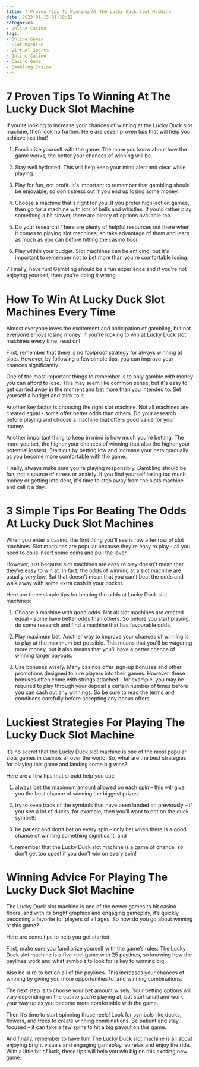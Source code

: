 ```yaml
---
title: 7 Proven Tips To Winning At The Lucky Duck Slot Machine
date: 2023-01-15 01:18:12
categories:
- Online Casino
tags:
- Online Games
- Slot Machine
- Virtual Sports
- Online Casino
- Casino Game
- Gambling Casino
---
```



#  7 Proven Tips To Winning At The Lucky Duck Slot Machine

If you're looking to increase your chances of winning at the Lucky Duck slot machine, then look no further. Here are seven proven tips that will help you achieve just that!

1. Familiarize yourself with the game. The more you know about how the game works, the better your chances of winning will be.

2. Stay well hydrated. This will help keep your mind alert and clear while playing.

3. Play for fun, not profit. It's important to remember that gambling should be enjoyable, so don't stress out if you end up losing some money.

4. Choose a machine that's right for you. If you prefer high-action games, then go for a machine with lots of bells and whistles. If you'd rather play something a bit slower, there are plenty of options available too.

5. Do your research! There are plenty of helpful resources out there when it comes to playing slot machines, so take advantage of them and learn as much as you can before hitting the casino floor.

6. Play within your budget. Slot machines can be enticing, but it's important to remember not to bet more than you're comfortable losing.

7 Finally, have fun! Gambling should be a fun experience and if you're not enjoying yourself, then you're doing it wrong

#  How To Win At Lucky Duck Slot Machines Every Time

Almost everyone loves the excitement and anticipation of gambling, but not everyone enjoys losing money. If you're looking to win at Lucky Duck slot machines every time, read on!

First, remember that there is no foolproof strategy for always winning at slots. However, by following a few simple tips, you can improve your chances significantly.

One of the most important things to remember is to only gamble with money you can afford to lose. This may seem like common sense, but it's easy to get carried away in the moment and bet more than you intended to. Set yourself a budget and stick to it.

Another key factor is choosing the right slot machine. Not all machines are created equal - some offer better odds than others. Do your research before playing and choose a machine that offers good value for your money.

Another important thing to keep in mind is how much you're betting. The more you bet, the higher your chances of winning (but also the higher your potential losses). Start out by betting low and increase your bets gradually as you become more comfortable with the game.

Finally, always make sure you're playing responsibly. Gambling should be fun, not a source of stress or anxiety. If you find yourself losing too much money or getting into debt, it's time to step away from the slots machine and call it a day.

#  3 Simple Tips For Beating The Odds At Lucky Duck Slot Machines 

When you enter a casino, the first thing you'll see is row after row of slot machines. Slot machines are popular because they're easy to play - all you need to do is insert some coins and pull the lever.

However, just because slot machines are easy to play doesn't mean that they're easy to win at. In fact, the odds of winning at a slot machine are usually very low. But that doesn't mean that you can't beat the odds and walk away with some extra cash in your pocket.

Here are three simple tips for beating the odds at Lucky Duck slot machines:

1) Choose a machine with good odds. Not all slot machines are created equal - some have better odds than others. So before you start playing, do some research and find a machine that has favourable odds.

2) Play maximum bet. Another way to improve your chances of winning is to play at the maximum bet possible. This means that you'll be wagering more money, but it also means that you'll have a better chance of winning larger payouts.

3) Use bonuses wisely. Many casinos offer sign-up bonuses and other promotions designed to lure players into their games. However, these bonuses often come with strings attached - for example, you may be required to play through your deposit a certain number of times before you can cash out any winnings. So be sure to read the terms and conditions carefully before accepting any bonus offers.

#  Luckiest Strategies For Playing The Lucky Duck Slot Machine 

It’s no secret that the Lucky Duck slot machine is one of the most popular slots games in casinos all over the world. So, what are the best strategies for playing this game and landing some big wins?

Here are a few tips that should help you out:

1. always bet the maximum amount allowed on each spin – this will give you the best chance of winning the biggest prizes;

2. try to keep track of the symbols that have been landed on previously – if you see a lot of ducks, for example, then you’ll want to bet on the duck symbol!;

3. be patient and don’t bet on every spin – only bet when there is a good chance of winning something significant; and

4. remember that the Lucky Duck slot machine is a game of chance, so don’t get too upset if you don’t win on every spin!

#  Winning Advice For Playing The Lucky Duck Slot Machine

The Lucky Duck slot machine is one of the newer games to hit casino floors, and with its bright graphics and engaging gameplay, it’s quickly becoming a favorite for players of all ages. So how do you go about winning at this game?

Here are some tips to help you get started:

First, make sure you familiarize yourself with the game’s rules. The Lucky Duck slot machine is a five-reel game with 25 paylines, so knowing how the paylines work and what symbols to look for is key to winning big.

Also be sure to bet on all of the paylines. This increases your chances of winning by giving you more opportunities to land winning combinations.

The next step is to choose your bet amount wisely. Your betting options will vary depending on the casino you’re playing at, but start small and work your way up as you become more comfortable with the game.

Then it’s time to start spinning those reels! Look for symbols like ducks, flowers, and trees to create winning combinations. Be patient and stay focused – it can take a few spins to hit a big payout on this game.

And finally, remember to have fun! The Lucky Duck slot machine is all about enjoying bright visuals and engaging gameplay, so relax and enjoy the ride. With a little bit of luck, these tips will help you win big on this exciting new game.